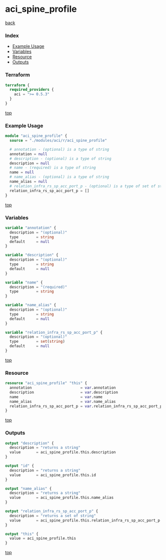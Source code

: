 # aci_spine_profile

[back](../aci.md)

### Index

- [Example Usage](#example-usage)
- [Variables](#variables)
- [Resource](#resource)
- [Outputs](#outputs)

### Terraform

```terraform
terraform {
  required_providers {
    aci = ">= 0.5.3"
  }
}
```

[top](#index)

### Example Usage

```terraform
module "aci_spine_profile" {
  source = "./modules/aci/r/aci_spine_profile"

  # annotation - (optional) is a type of string
  annotation = null
  # description - (optional) is a type of string
  description = null
  # name - (required) is a type of string
  name = null
  # name_alias - (optional) is a type of string
  name_alias = null
  # relation_infra_rs_sp_acc_port_p - (optional) is a type of set of string
  relation_infra_rs_sp_acc_port_p = []
}
```

[top](#index)

### Variables

```terraform
variable "annotation" {
  description = "(optional)"
  type        = string
  default     = null
}

variable "description" {
  description = "(optional)"
  type        = string
  default     = null
}

variable "name" {
  description = "(required)"
  type        = string
}

variable "name_alias" {
  description = "(optional)"
  type        = string
  default     = null
}

variable "relation_infra_rs_sp_acc_port_p" {
  description = "(optional)"
  type        = set(string)
  default     = null
}
```

[top](#index)

### Resource

```terraform
resource "aci_spine_profile" "this" {
  annotation                      = var.annotation
  description                     = var.description
  name                            = var.name
  name_alias                      = var.name_alias
  relation_infra_rs_sp_acc_port_p = var.relation_infra_rs_sp_acc_port_p
}
```

[top](#index)

### Outputs

```terraform
output "description" {
  description = "returns a string"
  value       = aci_spine_profile.this.description
}

output "id" {
  description = "returns a string"
  value       = aci_spine_profile.this.id
}

output "name_alias" {
  description = "returns a string"
  value       = aci_spine_profile.this.name_alias
}

output "relation_infra_rs_sp_acc_port_p" {
  description = "returns a set of string"
  value       = aci_spine_profile.this.relation_infra_rs_sp_acc_port_p
}

output "this" {
  value = aci_spine_profile.this
}
```

[top](#index)